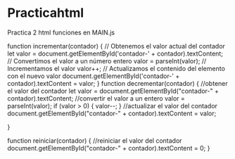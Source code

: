 # Practicahtml
Practica 2 html funciones en MAIN.js

function incrementar(contador) {
  // Obtenemos el valor actual del contador
  let valor = document.getElementById('contador-' + contador).textContent;
  // Convertimos el valor a un número entero
  valor = parseInt(valor);
  // Incrementamos el valor
  valor++;
  // Actualizamos el contenido del elemento con el nuevo valor
  document.getElementById('contador-' + contador).textContent = valor;
}
function decrementar(contador) {
    //obtener el valor del contador
    let valor = document.getElementById("contador-" + contador).textContent;
    //convertir el valor a un entero
    valor = parseInt(valor);
      if (valor > 0) {
    valor--;
  }
    //actualizar el valor del contador
    document.getElementById("contador-" + contador).textContent = valor;
    
}

function reiniciar(contador) {
    //reiniciar el valor del contador
    document.getElementById("contador-" + contador).textContent = 0;
}
